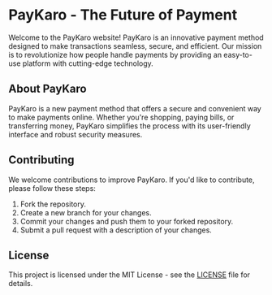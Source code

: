 # PayKaro - The Future of Payment

Welcome to the PayKaro website! PayKaro is an innovative payment method designed to make transactions seamless, secure, and efficient. Our mission is to revolutionize how people handle payments by providing an easy-to-use platform with cutting-edge technology.

## About PayKaro

PayKaro is a new payment method that offers a secure and convenient way to make payments online. Whether you're shopping, paying bills, or transferring money, PayKaro simplifies the process with its user-friendly interface and robust security measures.

## Contributing

We welcome contributions to improve PayKaro. If you'd like to contribute, please follow these steps:

1. Fork the repository.
2. Create a new branch for your changes.
3. Commit your changes and push them to your forked repository.
4. Submit a pull request with a description of your changes.

## License

This project is licensed under the MIT License - see the [LICENSE](LICENSE) file for details.

